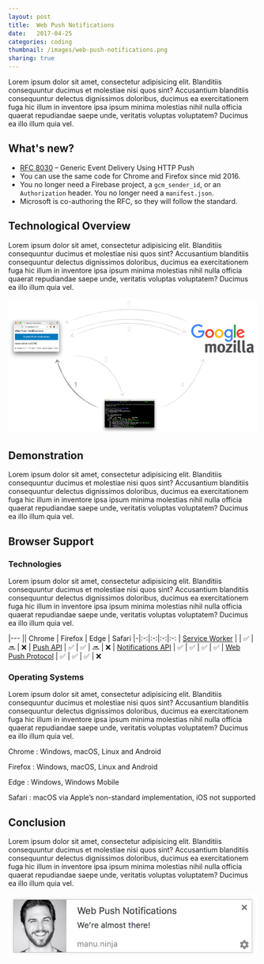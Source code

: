 ```yaml
---
layout: post
title:  Web Push Notifications
date:   2017-04-25
categories: coding
thumbnail: /images/web-push-notifications.png
sharing: true
---
```


Lorem ipsum dolor sit amet, consectetur adipisicing elit. Blanditiis consequuntur ducimus et molestiae nisi quos sint? Accusantium blanditiis consequuntur delectus dignissimos doloribus, ducimus ea exercitationem fuga hic illum in inventore ipsa ipsum minima molestias nihil nulla officia quaerat repudiandae saepe unde, veritatis voluptas voluptatem? Ducimus ea illo illum quia vel.

## What's new?

* [RFC 8030] – Generic Event Delivery Using HTTP Push
* You can use the same code for Chrome and Firefox since mid 2016.
* You no longer need a Firebase project, a `gcm_sender_id`, or an `Authorization` header. You no longer need a `manifest.json`.
* Microsoft is co-authoring the RFC, so they will follow the standard.

## Technological Overview

Lorem ipsum dolor sit amet, consectetur adipisicing elit. Blanditiis consequuntur ducimus et molestiae nisi quos sint? Accusantium blanditiis consequuntur delectus dignissimos doloribus, ducimus ea exercitationem fuga hic illum in inventore ipsa ipsum minima molestias nihil nulla officia quaerat repudiandae saepe unde, veritatis voluptas voluptatem? Ducimus ea illo illum quia vel.

![](/images/web-push-notifications-technological-overview.gif)

## Demonstration

Lorem ipsum dolor sit amet, consectetur adipisicing elit. Blanditiis consequuntur ducimus et molestiae nisi quos sint? Accusantium blanditiis consequuntur delectus dignissimos doloribus, ducimus ea exercitationem fuga hic illum in inventore ipsa ipsum minima molestias nihil nulla officia quaerat repudiandae saepe unde, veritatis voluptas voluptatem? Ducimus ea illo illum quia vel.

## Browser Support

### Technologies

Lorem ipsum dolor sit amet, consectetur adipisicing elit. Blanditiis consequuntur ducimus et molestiae nisi quos sint? Accusantium blanditiis consequuntur delectus dignissimos doloribus, ducimus ea exercitationem fuga hic illum in inventore ipsa ipsum minima molestias nihil nulla officia quaerat repudiandae saepe unde, veritatis voluptas voluptatem? Ducimus ea illo illum quia vel.

|---
|| Chrome | Firefox | Edge | Safari
|-|:-:|:-:|:-:|:-:
| [Service Worker] |  | ✅ | 🔜 | ❌
| [Push API] | ✅ | ✅ | 🔜 | ❌
| [Notifications API] | ✅ | ✅ | ✅ | ✅
| [Web Push Protocol] | ✅ | ✅ | ✅ | ❌

### Operating Systems

Lorem ipsum dolor sit amet, consectetur adipisicing elit. Blanditiis consequuntur ducimus et molestiae nisi quos sint? Accusantium blanditiis consequuntur delectus dignissimos doloribus, ducimus ea exercitationem fuga hic illum in inventore ipsa ipsum minima molestias nihil nulla officia quaerat repudiandae saepe unde, veritatis voluptas voluptatem? Ducimus ea illo illum quia vel.

Chrome
: Windows, macOS, Linux and Android

Firefox
: Windows, macOS, Linux and Android

Edge
: Windows, Windows Mobile

Safari
: macOS via Apple’s non-standard implementation, iOS not supported

## Conclusion

Lorem ipsum dolor sit amet, consectetur adipisicing elit. Blanditiis consequuntur ducimus et molestiae nisi quos sint? Accusantium blanditiis consequuntur delectus dignissimos doloribus, ducimus ea exercitationem fuga hic illum in inventore ipsa ipsum minima molestias nihil nulla officia quaerat repudiandae saepe unde, veritatis voluptas voluptatem? Ducimus ea illo illum quia vel.

![](/images/web-push-notifications.png)



[RFC 8030]: https://tools.ietf.org/html/rfc8030

[GitHub]: https://github.com/Lorti/web-push-notifications
[Slides]: https://speakerdeck.com/lorti/web-push-notifications

[Platform Status Service Worker]: https://developer.microsoft.com/en-us/microsoft-edge/platform/status/?q=Service%20Worker
[Platform Status Push API]: https://developer.microsoft.com/en-us/microsoft-edge/platform/status/?q=Push%20API

[Service Worker]: https://developer.mozilla.org/en-US/docs/Web/API/Service_Worker_API 
[Push API]: https://developer.mozilla.org/en-US/docs/Web/API/Push_API
[Notifications API]: https://developer.mozilla.org/de/docs/Web/API/Notifications_API
[Web Push Protocol]: https://tools.ietf.org/html/rfc8030

